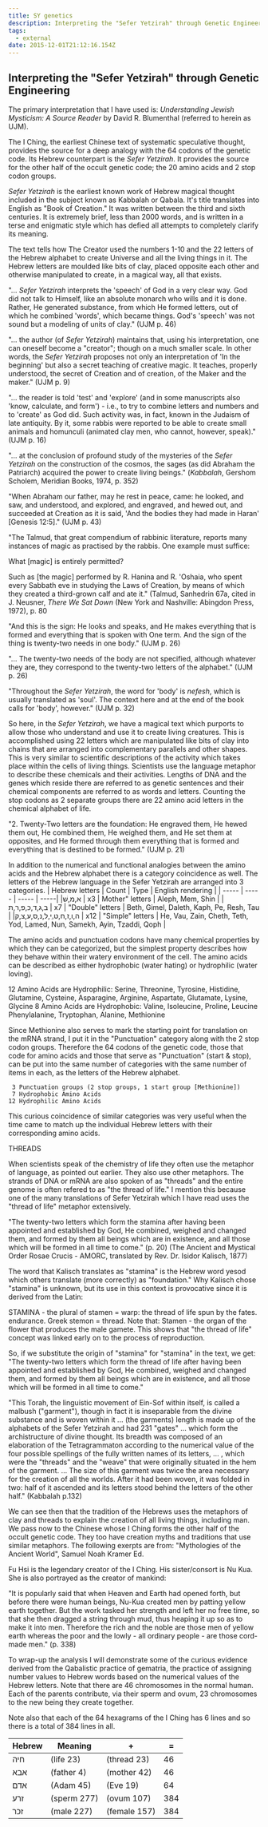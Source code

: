 ```yaml
---
title: SY genetics
description: Interpreting the "Sefer Yetzirah" through Genetic Engineering
tags:
  - external
date: 2015-12-01T21:12:16.154Z
---
```


## Interpreting the "Sefer Yetzirah" through Genetic Engineering

The primary interpretation that I have used is: _Understanding Jewish Mysticism: A Source Reader_ by David R. Blumenthal (referred to herein as UJM).

The I Ching, the earliest Chinese text of systematic speculative thought, provides the source for a deep analogy with the 64 codons of the genetic code. Its Hebrew counterpart is the _Sefer Yetzirah_. It provides the source for the other half of the occult genetic code; the 20 amino acids and 2 stop codon groups.

_Sefer Yetzirah_ is the earliest known work of Hebrew magical thought included in the subject known as Kabbalah or Qabala. It's title translates into English as "Book of Creation." It was written between the third and sixth centuries. It is extremely brief, less than 2000 words, and is written in a terse and enigmatic style which has defied all attempts to completely clarify its meaning.

The text tells how The Creator used the numbers 1-10 and the 22 letters of the Hebrew alphabet to create Universe and all the living things in it. The Hebrew letters are moulded like bits of clay, placed opposite each other and otherwise manipulated to create, in a magical way, all that exists.

"... _Sefer Yetzirah_ interprets the 'speech' of God in a very clear way. God did not talk to Himself, like an absolute monarch who wills and it is done. Rather, He generated substance, from which He formed letters, out of which he combined 'words', which became things. God's 'speech' was not sound but a modeling of units of clay." (UJM p. 46)

"... the author (of _Sefer Yetzirah_) maintains that, using his interpretation, one can oneself become a "creator"; though on a much smaller scale. In other words, the _Sefer Yetzirah_ proposes not only an interpretation of 'In the beginning' but also a secret teaching of creative magic. It teaches, properly understood, the secret of Creation and of creation, of the Maker and the maker." (UJM p. 9)

"... the reader is told 'test' and 'explore' (and in some manuscripts also 'know, calculate, and form') - i.e., to try to combine letters and numbers and to 'create' as God did. Such activity was, in fact, known in the Judaism of late antiquity. By it, some rabbis were reported to be able to create small animals and homunculi (animated clay men, who cannot, however, speak)." (UJM p. 16)

"... at the conclusion of profound study of the mysteries of the _Sefer Yetzirah_ on the construction of the cosmos, the sages (as did Abraham the Patriarch) acquired the power to create living beings." (_Kabbalah_, Gershom Scholem, Meridian Books, 1974, p. 352)

"When Abraham our father, may he rest in peace, came: he looked, and saw, and understood, and explored, and engraved, and hewed out, and succeeded at Creation as it is said, 'And the bodies they had made in Haran' [Genesis 12:5]." (UJM p. 43)

"The Talmud, that great compendium of rabbinic literature, reports many instances of magic as practised by the rabbis. One example must suffice:

What [magic] is entirely permitted?

Such as [the magic] performed by R. Hanina and R. 'Oshaia, who spent every Sabbath eve in studying the Laws of Creation, by means of which they created a third-grown calf and ate it." (Talmud, Sanhedrin 67a, cited in J. Neusner, _There We Sat Down_ (New York and Nashville: Abingdon Press, 1972), p. 80

"And this is the sign: He looks and speaks, and He makes everything that is formed and everything that is spoken with One term. And the sign of the thing is twenty-two needs in one body." (UJM p. 26)

"... The twenty-two needs of the body are not specified, although whatever they are, they correspond to the twenty-two letters of the alphabet." (UJM p. 26)

"Throughout the _Sefer Yetzirah_, the word for 'body' is _nefesh_, which is usually translated as 'soul'. The context here and at the end of the book calls for 'body', however." (UJM p. 32)

So here, in the _Sefer Yetzirah_, we have a magical text which purports to allow those who understand and use it to create living creatures. This is accomplished using 22 letters which are manipulated like bits of clay into chains that are arranged into complementary parallels and other shapes. This is very similar to scientific descriptions of the activity which takes place within the cells of living things. Scientists use the language metaphor to describe these chemicals and their activities. Lengths of DNA and the genes which reside there are referred to as genetic sentences and their chemical components are referred to as words and letters. Counting the stop codons as 2 separate groups there are 22 amino acid letters in the chemical alphabet of life.

"2. Twenty-Two letters are the foundation: He engraved them, He hewed them out, He combined them, He weighed them, and He set them at opposites, and He formed through them everything that is formed and everything that is destined to be formed." (UJM p. 21)

In addition to the numerical and functional analogies between the amino acids and the Hebrew alphabet there is a category coincidence as well. The letters of the Hebrew language in the Sefer Yetzirah are arranged into 3 categories.
| Hebrew letters | Count | Type | English rendering |
| ----- | ----- | ----- | -----|
|א,מ,שׁ | x3 | Mother" letters | Aleph, Mem, Shin |
|ב,ג,ד,כ,פ,ר,ת | x7 | "Double" letters | Beth, Gimel, Daleth, Kaph, Pe, Resh, Tau |
|ה,ו,ז,ח,ט,ִי,ל,נ,ס,ע,צ,ק | x12 | "Simple" letters | He, Vau, Zain, Cheth, Teth, Yod, Lamed, Nun, Samekh, Ayin, Tzaddi, Qoph |

The amino acids and punctuation codons have many chemical properties by which they can be categorized, but the simplest property describes how they behave within their watery environment of the cell. The amino acids can be described as either hydrophobic (water hating) or hydrophilic (water loving).

12 Amino Acids are Hydrophilic: Serine, Threonine, Tyrosine, Histidine,
Glutamine, Cysteine, Asparagine, Arginine, Aspartate, Glutamate,
Lysine, Glycine
8 Amino Acids are Hydrophobic: Valine, Isoleucine, Proline, Leucine
Phenylalanine, Tryptophan, Alanine, Methionine

Since Methionine also serves to mark the starting point for translation on the mRNA strand, I put it in the "Punctuation" category along with the 2 stop codon groups. Therefore the 64 codons of the genetic code, those that code for amino acids and those that serve as "Punctuation" (start & stop), can be put into the same number of categories with the same number of items in each, as the letters of the Hebrew alphabet.

     3 Punctuation groups (2 stop groups, 1 start group [Methionine])
     7 Hydrophobic Amino Acids
    12 Hydrophilic Amino Acids

This curious coincidence of similar categories was very useful when the time came to match up the individual Hebrew letters with their corresponding amino acids.

THREADS

When scientists speak of the chemistry of life they often use the metaphor of language, as pointed out earlier. They also use other metaphors. The strands of DNA or mRNA are also spoken of as "threads" and the entire genome is often refered to as "the thread of life." I mention this because one of the many translations of Sefer Yetzirah which I have read uses the "thread of life" metaphor extensively.

"The twenty-two letters which form the stamina after having been appointed and established by God, He combined, weighed and changed them, and formed by them all beings which are in existence, and all those which will be formed in all time to come." (p. 20) (The Ancient and Mystical Order Rosae Crucis - AMORC, translated by Rev. Dr. Isidor Kalisch, 1877)

The word that Kalisch translates as "stamina" is the Hebrew word yesod which others translate (more correctly) as "foundation." Why Kalisch chose "stamina" is unknown, but its use in this context is provocative since it is derived from the Latin:

STAMINA - the plural of stamen = warp: the thread of life spun by the fates. endurance. Greek stemon = thread. Note that: Stamen - the organ of the flower that produces the male gamete. This shows that "the thread of life" concept was linked early on to the process of reproduction.

So, if we substitute the origin of "stamina" for "stamina" in the text, we get: "The twenty-two letters which form the thread of life after having been appointed and established by God, He combined, weighed and changed them, and formed by them all beings which are in existence, and all those which will be formed in all time to come."

"This Torah, the linguistic movement of Ein-Sof within itself, is called a malbush ("garment"), though in fact it is inseparable from the divine substance and is woven within it ... (the garments) length is made up of the alphabets of the Sefer Yetzirah and had 231 "gates" ... which form the archistructure of divine thought. Its breadth was composed of an elaboration of the Tetragrammaton according to the numerical value of the four possible spellings of the fully written names of its letters, ... , which were the "threads" and the "weave" that were originally situated in the hem of the garment. ... The size of this garment was twice the area necessary for the creation of all the worlds. After it had been woven, it was folded in two: half of it ascended and its letters stood behind the letters of the other half." (Kabbalah p.132)

We can see then that the tradition of the Hebrews uses the metaphors of clay and threads to explain the creation of all living things, including man. We pass now to the Chinese whose I Ching forms the other half of the occult genetic code. They too have creation myths and traditions that use similar metaphors. The following exerpts are from: "Mythologies of the Ancient World", Samuel Noah Kramer Ed.

Fu Hsi is the legendary creator of the I Ching. His sister/consort is Nu Kua. She is also portrayed as the creator of mankind:

"It is popularly said that when Heaven and Earth had opened forth, but before there were human beings, Nu-Kua created men by patting yellow earth together. But the work tasked her strength and left her no free time, so that she then dragged a string through mud, thus heaping it up so as to make it into men. Therefore the rich and the noble are those men of yellow earth whereas the poor and the lowly - all ordinary people - are those cord-made men." (p. 338)

To wrap-up the analysis I will demonstrate some of the curious evidence derived from the Qabalistic practice of gematria, the practice of assigning number values to Hebrew words based on the numerical values of the Hebrew letters. Note that there are 46 chromosomes in the normal human. Each of the parents contribute, via their sperm and ovum, 23 chromosomes to the new being they create together.

Note also that each of the 64 hexagrams of the I Ching has 6 lines and so there is a total of 384 lines in all.

| Hebrew | Meaning     | +            | =   |
| ------ | ----------- | ------------ | --- |
| חיה    | (life 23)   | (thread 23)  | 46  |
| אבא    | (father 4)  | (mother 42)  | 46  |
| אדם    | (Adam 45)   | (Eve 19)     | 64  |
| זרע    | (sperm 277) | (ovum 107)   | 384 |
| זכר    | (male 227)  | (female 157) | 384 |
